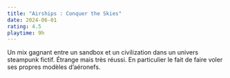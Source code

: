 ```yaml
---
title: "Airships : Conquer the Skies"
date: 2024-06-01
rating: 4.5
playtime: 9h
---
```


Un mix gagnant entre un sandbox et un civilization dans un univers steampunk fictif. Étrange mais très réussi. En particulier le fait de faire voler ses propres modèles d’aéronefs.

